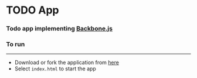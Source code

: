 # TODO App

### Todo app implementing [Backbone.js](http://backbonejs.org/)

### To run
---------------------------
- Download or fork the application from [here](https://github.com/AaronJuarez/frontend-nanodegree-arcade-game)
- Select ```index.html``` to start the app
